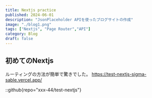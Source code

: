 ```yaml
---
title: Nextjs practice
published: 2024-06-01
description: "JsonPlaceholder APIを使ったブログサイトの作成"
image: "./blog1.png"
tags: ["Nextjs", "Page Router","API"]
category: Blog
draft: false
---
```


## 初めてのNextjs
ルーティングの方法が簡単で驚きでした。
https://test-nextjs-sigma-sable.vercel.app/

::github{repo="xxx-44/test-nextjs"}